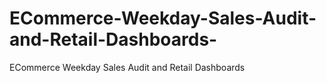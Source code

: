 # ECommerce-Weekday-Sales-Audit-and-Retail-Dashboards-
ECommerce Weekday Sales Audit and Retail  Dashboards 
